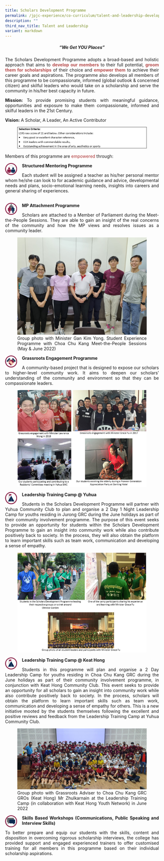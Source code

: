 ```yaml
---
title: Scholars Development Programme
permalink: /jpjc-experience/co-curriculum/talent-and-leadership-development-programme/scholars-development/
description: ""
third_nav_title: Talent and Leadership
variant: markdown
---
```

<div align="justify">
<center><h5>“We Get YOU Places”</h5></center>

<p>
The Scholars Development Programme adopts a broad-based and holistic approach that aims to&nbsp;<strong><span style="color:#b74b4b">develop our members</span></strong>&nbsp;to their full potential,&nbsp;<strong><span style="color:#b74b4b">groom them for scholarships</span></strong>&nbsp;of their choice and&nbsp;<strong><span style="color:#b74b4b">empower them</span></strong>&nbsp;to achieve their career goals and aspirations. The programme also develops all members of this programme to be compassionate, informed (global outlook &amp; concerned citizen) and skilful leaders who would take on a scholarship and serve the community in his/her best capacity in future.</p>

<p>	
<strong>Mission:</strong> To provide promising students with meaningful guidance, opportunities and exposure to make them compassionate, informed and skilful leaders in the 21st&nbsp;Century.</p>

<p>	
<strong>Vision:</strong> A Scholar, A Leader, An Active Contributor</p>

<figure>
<img src="/images/sdp%201.jpg"></figure>
		 
<p>Members of this programme are <span style="color:#ae3434">empowered</span> through:</p>  

<img src="/images/sdp2.jpg" style="width:8%;margin-right:15px;" align="left">
<strong>Structured Mentoring Programme</strong><br>
<p>Each student will be assigned a teacher as his/her personal mentor whom he/she can look to for academic guidance and advice, developmental needs and plans, socio-emotional learning needs, insights into careers and general sharing of experiences.</p>
<br>
<img src="/images/sdp3.jpg" style="width:8%;margin-right:15px;" align="left">
<strong>MP Attachment Programme</strong><br>
<p>Scholars are attached to a Member of Parliament during the Meet-the-People Sessions. They are able to gain an insight of the real concerns of the community and how the MP views and resolves issues as a community leader.</p>
<figure>
<img src="https://raw.githubusercontent.com/isomerpages/moe-jpjc/staging/images/JPJC%20Experience/Co%20Curriculum/Talent%20and%20Leadership/Scholars%20Development%20Program/Picture%201.jpeg">
<figcaption>Group photo with Minister Gan Kim Yong. Student Experience Programme with Choa Chu Kang Meet-the-People Sessions (May &amp; June 2022)</figcaption></figure>

<img src="/images/sdp4.jpg" style="width:8%;margin-right:15px;" align="left">
	<strong>Grassroots Engagement Programme</strong><br>
<p>
A community-based project that is designed to expose our scholars to higher-level community work. It aims to deepen our scholars’ understanding of the community and environment so that they can be compassionate leaders.</p>

<figure>
<img src="/images/sdp5.jpg"></figure>
		 
<img src="/images/sdp6.jpg" style="width:8%;margin-right:15px;" align="left">
<strong>Leadership Training Camp @ Yuhua</strong>
<p>Students in the Scholars Development Programme will partner with Yuhua Community Club to plan and organise a 2 Day 1 Night Leadership Camp for youths residing in Jurong GRC during the June holidays as part of their community involvement programme. The purpose of this event seeks to provide an opportunity for students within the Scholars Development Programme to gain an insight into community work while also contribute positively back to society. In the process, they will also obtain the platform to learn important skills such as team work, communication and developing a sense of empathy.</p>

<figure>
<img src="/images/sdp7.jpg"></figure>
	
<img src="/images/sdp6.jpg" style="width:8%;margin-right:15px;" align="left">
<strong>Leadership Training Camp @ Keat Hong</strong>
<p>
Students in this programme will plan and organise a 2 Day Leadership Camp for youths residing in Choa Chu Kang GRC during the June holidays as part of their community involvement programme, in conjunction with Keat Hong Community Club. This event seeks to provide an opportunity for all scholars to gain an insight into community work while also contribute positively back to society. In the process, scholars will obtain the platform to learn important skills such as team work, communication and developing a sense of empathy for others. This is a new initiative mooted by the students themselves following the excellent and positive reviews and feedback from the Leadership Training Camp at Yuhua Community Club.</p>
<figure>
<img src="https://raw.githubusercontent.com/isomerpages/moe-jpjc/staging/images/JPJC%20Experience/Co%20Curriculum/Talent%20and%20Leadership/Scholars%20Development%20Program/Picture%202.jpeg">
<figcaption>Group photo with Grassroots Adviser to Choa Chu Kang GRC GROs (Keat Hong) Mr Zhulkarnain at the Leadership Training Camp (in collaboration with Keat Hong Youth Network) in June 2022</figcaption></figure>



<img src="/images/sdp10.jpg" style="width:8%;margin-right:15px;" align="left">
<strong>Skills Based Workshops (Communications, Public Speaking and Interview Skills)</strong>
<p>To better prepare and equip our students with the skills, content and disposition in overcoming rigorous scholarship interviews, the college has provided support and engaged experienced trainers to offer customised training for all members in this programme based on their individual scholarship aspirations.</p></div>